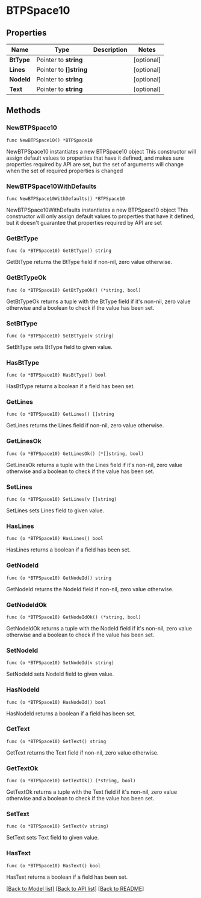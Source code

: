 # BTPSpace10

## Properties

Name | Type | Description | Notes
------------ | ------------- | ------------- | -------------
**BtType** | Pointer to **string** |  | [optional] 
**Lines** | Pointer to **[]string** |  | [optional] 
**NodeId** | Pointer to **string** |  | [optional] 
**Text** | Pointer to **string** |  | [optional] 

## Methods

### NewBTPSpace10

`func NewBTPSpace10() *BTPSpace10`

NewBTPSpace10 instantiates a new BTPSpace10 object
This constructor will assign default values to properties that have it defined,
and makes sure properties required by API are set, but the set of arguments
will change when the set of required properties is changed

### NewBTPSpace10WithDefaults

`func NewBTPSpace10WithDefaults() *BTPSpace10`

NewBTPSpace10WithDefaults instantiates a new BTPSpace10 object
This constructor will only assign default values to properties that have it defined,
but it doesn't guarantee that properties required by API are set

### GetBtType

`func (o *BTPSpace10) GetBtType() string`

GetBtType returns the BtType field if non-nil, zero value otherwise.

### GetBtTypeOk

`func (o *BTPSpace10) GetBtTypeOk() (*string, bool)`

GetBtTypeOk returns a tuple with the BtType field if it's non-nil, zero value otherwise
and a boolean to check if the value has been set.

### SetBtType

`func (o *BTPSpace10) SetBtType(v string)`

SetBtType sets BtType field to given value.

### HasBtType

`func (o *BTPSpace10) HasBtType() bool`

HasBtType returns a boolean if a field has been set.

### GetLines

`func (o *BTPSpace10) GetLines() []string`

GetLines returns the Lines field if non-nil, zero value otherwise.

### GetLinesOk

`func (o *BTPSpace10) GetLinesOk() (*[]string, bool)`

GetLinesOk returns a tuple with the Lines field if it's non-nil, zero value otherwise
and a boolean to check if the value has been set.

### SetLines

`func (o *BTPSpace10) SetLines(v []string)`

SetLines sets Lines field to given value.

### HasLines

`func (o *BTPSpace10) HasLines() bool`

HasLines returns a boolean if a field has been set.

### GetNodeId

`func (o *BTPSpace10) GetNodeId() string`

GetNodeId returns the NodeId field if non-nil, zero value otherwise.

### GetNodeIdOk

`func (o *BTPSpace10) GetNodeIdOk() (*string, bool)`

GetNodeIdOk returns a tuple with the NodeId field if it's non-nil, zero value otherwise
and a boolean to check if the value has been set.

### SetNodeId

`func (o *BTPSpace10) SetNodeId(v string)`

SetNodeId sets NodeId field to given value.

### HasNodeId

`func (o *BTPSpace10) HasNodeId() bool`

HasNodeId returns a boolean if a field has been set.

### GetText

`func (o *BTPSpace10) GetText() string`

GetText returns the Text field if non-nil, zero value otherwise.

### GetTextOk

`func (o *BTPSpace10) GetTextOk() (*string, bool)`

GetTextOk returns a tuple with the Text field if it's non-nil, zero value otherwise
and a boolean to check if the value has been set.

### SetText

`func (o *BTPSpace10) SetText(v string)`

SetText sets Text field to given value.

### HasText

`func (o *BTPSpace10) HasText() bool`

HasText returns a boolean if a field has been set.


[[Back to Model list]](../README.md#documentation-for-models) [[Back to API list]](../README.md#documentation-for-api-endpoints) [[Back to README]](../README.md)


